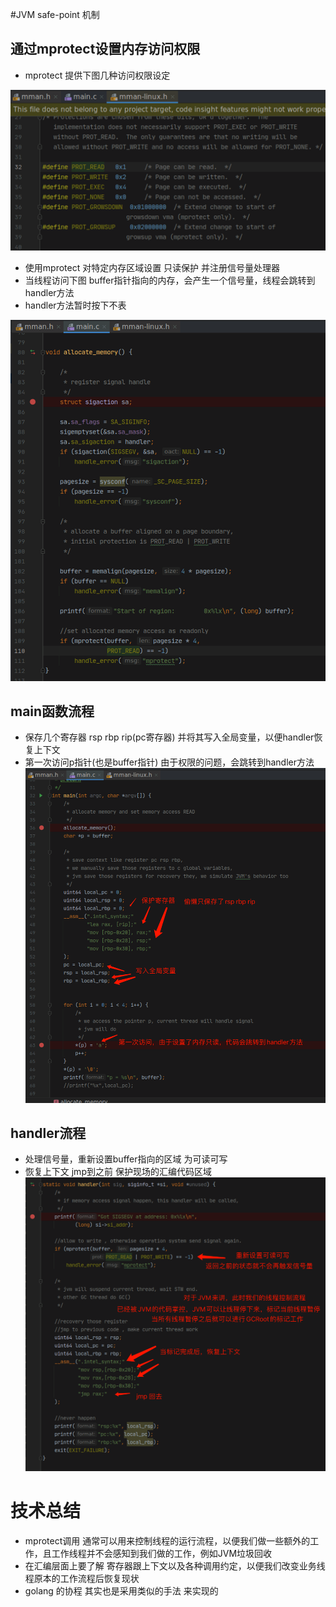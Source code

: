 #JVM safe-point 机制

## 通过mprotect设置内存访问权限

* mprotect 提供下图几种访问权限设定 

![mprotect definition](./pic/mprotect_access.png)

* 使用mprotect 对特定内存区域设置 只读保护 并注册信号量处理器 
* 当线程访问下图 buffer指针指向的内存，会产生一个信号量，线程会跳转到handler方法
* handler方法暂时按下不表

![register handler and set access](./pic/register_handler_and_set_memory_access.png)

## main函数流程

* 保存几个寄存器 rsp rbp rip(pc寄存器) 并将其写入全局变量，以便handler恢复上下文
* 第一次访问p指针(也是buffer指针) 由于权限的问题，会跳转到handler方法
![main method](./pic/main_method.png)


## handler流程

* 处理信号量，重新设置buffer指向的区域 为可读可写
* 恢复上下文 jmp到之前 保护现场的汇编代码区域
![handler](./pic/handler.png)


# 技术总结

* mprotect调用 通常可以用来控制线程的运行流程，以便我们做一些额外的工作，且工作线程并不会感知到我们做的工作，例如JVM垃圾回收
* 在汇编层面上要了解 寄存器跟上下文以及各种调用约定，以便我们改变业务线程原本的工作流程后恢复现状
* golang 的协程 其实也是采用类似的手法 来实现的
